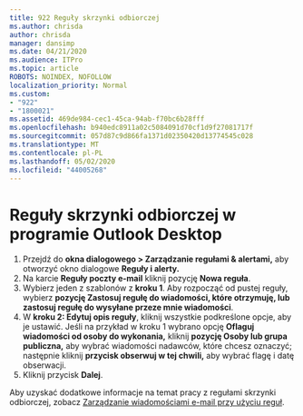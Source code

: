 ```yaml
---
title: 922 Reguły skrzynki odbiorczej
ms.author: chrisda
author: chrisda
manager: dansimp
ms.date: 04/21/2020
ms.audience: ITPro
ms.topic: article
ROBOTS: NOINDEX, NOFOLLOW
localization_priority: Normal
ms.custom:
- "922"
- "1800021"
ms.assetid: 469de984-cec1-45ca-94ab-f70bc6b28fff
ms.openlocfilehash: b940edc8911a02c5084091d70cf1d9f27081717f
ms.sourcegitcommit: 057d87c9d866fa1371d02350420d13774545c028
ms.translationtype: MT
ms.contentlocale: pl-PL
ms.lasthandoff: 05/02/2020
ms.locfileid: "44005268"
---
```

# <a name="inbox-rules-in-outlook-desktop"></a>Reguły skrzynki odbiorczej w programie Outlook Desktop

1. Przejdź do **okna dialogowego > Zarządzanie regułami & alertami,** aby otworzyć okno dialogowe **Reguły i alerty.**
2. Na karcie **Reguły poczty e-mail** kliknij pozycję **Nowa reguła**.
3. Wybierz jeden z szablonów z **kroku 1**. Aby rozpocząć od pustej reguły, wybierz **pozycję Zastosuj regułę do wiadomości, które otrzymuję, lub zastosuj regułę do wysyłane przeze mnie wiadomości**.
4. W **kroku 2: Edytuj opis reguły**, kliknij wszystkie podkreślone opcje, aby je ustawić. Jeśli na przykład w kroku 1 wybrano opcję **Oflaguj wiadomości od osoby do wykonania,** kliknij **pozycję Osoby lub grupa publiczna,** aby wybrać wiadomości nadawców, które chcesz oznaczyć; następnie kliknij **przycisk obserwuj w tej chwili,** aby wybrać flagę i datę obserwacji.
5. Kliknij przycisk **Dalej**.

Aby uzyskać dodatkowe informacje na temat pracy z regułami skrzynki odbiorczej, zobacz [Zarządzanie wiadomościami e-mail przy użyciu reguł](https://support.office.com/article/manage-email-messages-by-using-rules-c24f5dea-9465-4df4-ad17-a50704d66c59).
